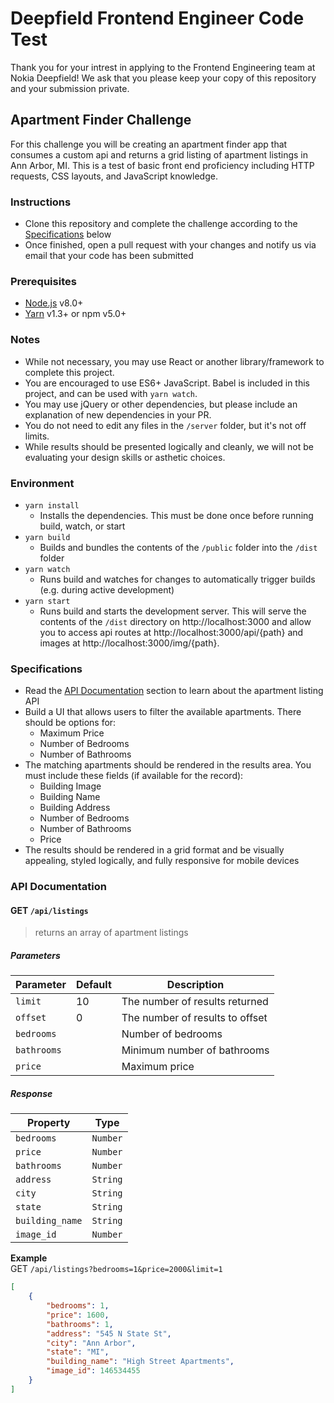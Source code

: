 # Deepfield Frontend Engineer Code Test

Thank you for your intrest in applying to the Frontend Engineering team at Nokia Deepfield! We ask that you please keep your copy of this repository and your submission private.

## Apartment Finder Challenge

For this challenge you will be creating an apartment finder app that consumes a custom api and returns a grid listing of apartment listings in Ann Arbor, MI. This is a test of basic front end proficiency including HTTP requests, CSS layouts, and JavaScript knowledge.

### Instructions
- Clone this repository and complete the challenge according to the [Specifications](#specifications) below
- Once finished, open a pull request with your changes and notify us via email that your code has been submitted

### Prerequisites
- [Node.js](https://nodejs.org/en/) v8.0+
- [Yarn](https://yarnpkg.com/en/docs/install) v1.3+ or npm v5.0+

### Notes
- While not necessary, you may use React or another library/framework to complete this project.
- You are encouraged to use ES6+ JavaScript. Babel is included in this project, and can be used with `yarn watch`.
- You may use jQuery or other dependencies, but please include an explanation of new dependencies in your PR.
- You do not need to edit any files in the `/server` folder, but it's not off limits.
- While results should be presented logically and cleanly, we will not be evaluating your design skills or asthetic choices.

### Environment
- `yarn install`
    - Installs the dependencies.  This must be done once before running build, watch, or start
- `yarn build`
    - Builds and bundles the contents of the `/public` folder into the `/dist` folder
- `yarn watch`
    - Runs build and watches for changes to automatically trigger builds (e.g. during active development)
- `yarn start`
    - Runs build and starts the development server. This will serve the contents of the `/dist` directory on http://localhost:3000 and allow you to access api routes at http://localhost:3000/api/{path} and images at http://localhost:3000/img/{path}.

### Specifications
- Read the [API Documentation](#api-documentation) section to learn about the apartment listing API
- Build a UI that allows users to filter the available apartments. There should be options for:
    - Maximum Price
    - Number of Bedrooms
    - Number of Bathrooms
- The matching apartments should be rendered in the results area. You must include these fields (if available for the record):
    - Building Image
    - Building Name
    - Building Address
    - Number of Bedrooms
    - Number of Bathrooms
    - Price
- The results should be rendered in a grid format and be visually appealing, styled logically, and fully responsive for mobile devices

### API Documentation
#### GET `/api/listings`
> returns an array of apartment listings

##### Parameters
| Parameter | Default | Description |
|-|-|-|
| `limit` | 10 | The number of results returned  |
| `offset` | 0 | The number of results to offset |
| `bedrooms` | | Number of bedrooms |
| `bathrooms` | | Minimum number of bathrooms |
| `price` | | Maximum price  |

##### Response
| Property | Type |
|-|-|
| `bedrooms` | `Number` |
| `price` | `Number` |
| `bathrooms` | `Number` |
| `address` | `String` |
| `city` | `String` |
| `state` | `String` |
| `building_name` | `String` |
| `image_id` | `Number` |

**Example**  
GET `/api/listings?bedrooms=1&price=2000&limit=1`
```json
[
    {
        "bedrooms": 1,
        "price": 1600,
        "bathrooms": 1,
        "address": "545 N State St",
        "city": "Ann Arbor",
        "state": "MI",
        "building_name": "High Street Apartments",
        "image_id": 146534455
    }
]
```
